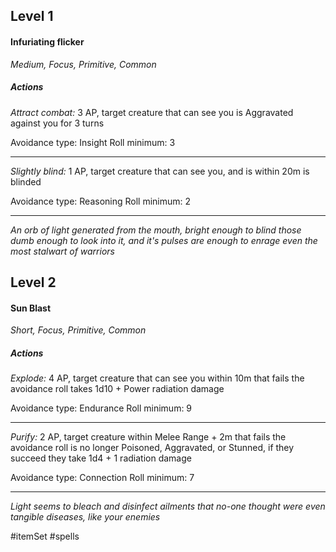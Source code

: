 ## Level 1
#### Infuriating flicker
*Medium, Focus, Primitive, Common*

##### Actions

*Attract combat:* 3 AP, target creature that can see you is Aggravated against you for 3 turns

Avoidance type: Insight
Roll minimum: 3

---
*Slightly blind:* 1 AP, target creature that can see you, and is within 20m is blinded

Avoidance type: Reasoning
Roll minimum: 2

---
*An orb of light generated from the mouth, bright enough to blind those dumb enough to look into it, and it's pulses are enough to enrage even the most stalwart of warriors*

## Level 2
#### Sun Blast
*Short, Focus, Primitive, Common*

##### Actions

*Explode:* 4 AP, target creature that can see you within 10m that fails the avoidance roll takes 1d10 + Power radiation damage

Avoidance type: Endurance
Roll minimum: 9

---
*Purify:* 2 AP, target creature within Melee Range + 2m that fails the avoidance roll is no longer Poisoned, Aggravated, or Stunned, if they succeed they take 1d4 + 1 radiation damage

Avoidance type: Connection
Roll minimum: 7

---
*Light seems to bleach and disinfect ailments that no-one thought were even tangible diseases, like your enemies*


#itemSet #spells 